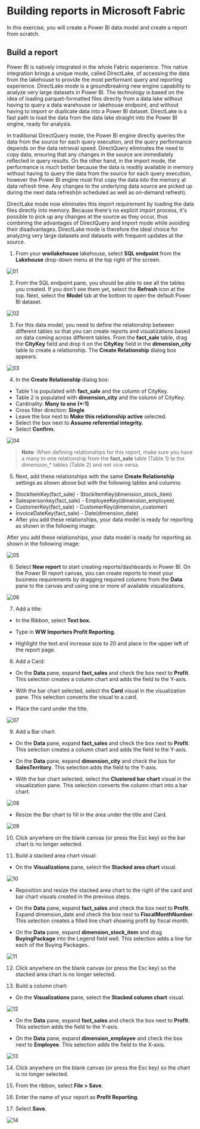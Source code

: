 # Building reports in Microsoft Fabric

In this exercise, you will create a Power BI data model and create a report from scratch.

## Build a report
Power BI is natively integrated in the whole Fabric experience. This native integration brings a unique mode, called DirectLake, of accessing the data from the lakehouse to provide the most performant query and reporting experience. DirectLake mode is a groundbreaking new engine capability to analyze very large datasets in Power BI. The technology is based on the idea of loading parquet-formatted files directly from a data lake without having to query a data warehouse or lakehouse endpoint, and without having to import or duplicate data into a Power BI dataset. DirectLake is a fast path to load the data from the data lake straight into the Power BI engine, ready for analysis.

In traditional DirectQuery mode, the Power BI engine directly queries the data from the source for each query execution, and the query performance depends on the data retrieval speed. DirectQuery eliminates the need to copy data, ensuring that any changes in the source are immediately reflected in query results. On the other hand, in the import mode, the performance is much better because the data is readily available in memory without having to query the data from the source for each query execution, however the Power BI engine must first copy the data into the memory at data refresh time. Any changes to the underlying data source are picked up during the next data refresh(in scheduled as well as on-demand refresh).

DirectLake mode now eliminates this import requirement by loading the data files directly into memory. Because there's no explicit import process, it's possible to pick up any changes at the source as they occur, thus combining the advantages of DirectQuery and import mode while avoiding their disadvantages. DirectLake mode is therefore the ideal choice for analyzing very large datasets and datasets with frequent updates at the source.

1. From your **wwilakehouse** lakehouse, select **SQL endpoint** from the **Lakehouse** drop-down menu at the top right of the screen.

![01](..media/12/01.png)

2. From the SQL endpoint pane, you should be able to see all the tables you created. If you don't see them yet, select the **Refresh** icon at the top. Next, select the **Model** tab at the bottom to open the default Power BI dataset.

![02](..media/12/02.png)

3. For this data model, you need to define the relationship between different tables so that you can create reports and visualizations based on data coming across different tables. From the **fact_sale** table, drag the **CityKey** field and drop it on the **CityKey** field in the **dimension_city** table to create a relationship. The **Create Relationship** dialog box appears.

![03](..media/12/03.png)

4. In the **Create Relationship** dialog box:
   
- Table 1 is populated with **fact_sale** and the column of CityKey.
- Table 2 is populated with **dimension_city** and the column of CityKey.
- Cardinality: **Many to one (*:1)**
- Cross filter direction: **Single**
- Leave the box next to **Make this relationship active** selected.
- Select the box next to **Assume referential integrity.**
- Select **Confirm.**
  
![04](..media/12/04.png)

> **Note**: When defining relationships for this report, make sure you have a many to one relationship from the **fact_sale** table (Table 1) to the dimension_* tables (Table 2) and not vice versa.


5. Next, add these relationships with the same **Create Relationship** settings as shown above but with the following tables and columns:

- StockItemKey(fact_sale) - StockItemKey(dimension_stock_item)
- Salespersonkey(fact_sale) - EmployeeKey(dimension_employee)
- CustomerKey(fact_sale) - CustomerKey(dimension_customer)
- InvoiceDateKey(fact_sale) - Date(dimension_date)
- After you add these relationships, your data model is ready for reporting as shown in the following image:

After you add these relationships, your data model is ready for reporting as shown in the following image:

![05](..media/12/05.png)


6. Select **New report** to start creating reports/dashboards in Power BI. On the Power BI report canvas, you can create reports to meet your business requirements by dragging required columns from the **Data** pane to the canvas and using one or more of available visualizations.

![06](..media/12/06.png)


7. Add a title:

- In the Ribbon, select **Text box.**

- Type in **WW Importers Profit Reporting.**

- Highlight the text and increase size to 20 and place in the upper left of the report page.


8. Add a Card:

- On the **Data** pane, expand **fact_sales** and check the box next to **Profit**. This selection creates a column chart and adds the field to the Y-axis.

- With the bar chart selected, select the **Card** visual in the visualization pane. This selection converts the visual to a card.

- Place the card under the title.

![07](..media/12/07.png)

9. Add a Bar chart:

- On the **Data** pane, expand **fact_sales** and check the box next to **Profit**. This selection creates a column chart and adds the field to the Y-axis.

- On the **Data** pane, expand **dimension_city** and check the box for **SalesTerritory**. This selection adds the field to the Y-axis.

- With the bar chart selected, select the **Clustered bar chart** visual in the visualization pane. This selection converts the column chart into a bar chart.

![08](..media/12/08.png)

- Resize the Bar chart to fill in the area under the title and Card.

![09](..media/12/09.png)


10. Click anywhere on the blank canvas (or press the Esc key) so the bar chart is no longer selected.

11. Build a stacked area chart visual:

- On the **Visualizations** pane, select the **Stacked area chart** visual.

![10](..media/12/10.png)

- Reposition and resize the stacked area chart to the right of the card and bar chart visuals created in the previous steps.

- On the **Data** pane, expand **fact_sales** and check the box next to **Profit**. Expand dimension_date and check the box next to **FiscalMonthNumber**. This selection creates a filled line chart showing profit by fiscal month.

- On the **Data** pane, expand **dimension_stock_item** and drag **BuyingPackage** into the Legend field well. This selection adds a line for each of the Buying Packages.

![11](..media/12/11.png)


12. Click anywhere on the blank canvas (or press the Esc key) so the stacked area chart is no longer selected.

13. Build a column chart:
- On the **Visualizations** pane, select the **Stacked column chart** visual.

![12](..media/12/13.png)

- On the **Data** pane, expand **fact_sales** and check the box next to **Profit**. This selection adds the field to the Y-axis.

- On the **Data** pane, expand **dimension_employee** and check the box next to **Employee**. This selection adds the field to the X-axis.

![13](..media/12/13.png)

14. Click anywhere on the blank canvas (or press the Esc key) so the chart is no longer selected.

15. From the ribbon, select **File > Save**.

16. Enter the name of your report as **Profit Reporting**.

17. Select **Save**.

![14](..media/12/14.png)


